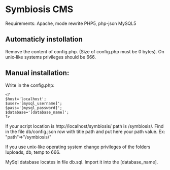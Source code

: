 # Symbiosis CMS

Requirements:
Apache, mode rewrite
PHP5, php-json
MySQL5

## Automaticly instollation

Remove the content of config.php. (Size of config.php must be 0 bytes).
On unix-like systems privileges should be 666.

## Manual installation:

Write in the config.php:

    <?
    $host='localhost';
    $user='[mysql_username]';
    $pass='[mysql_password]';
    $database='[database_name]';
    ?>

If your script location is http://localhost/symbiosis/ path is /symbiosis/.
Find in the file db/config.json row with title path and put here your path value.
Ex:
"path"=>"/symbiosis/"

If you use unix-like operating system change privileges of the folders !uploads, db, temp to 666.

MySql database locates in file db.sql. Import it into the [database_name].
